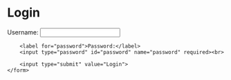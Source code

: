 <!DOCTYPE html>
<html lang="en">
<head>
    <meta charset="UTF-8">
    <meta name="viewport" content="width=device-width, initial-scale=1.0">
    <title>Login</title>
</head>
<body>
    <h1>Login</h1>
    <form action="/login" method="post">
        <label for="username">Username:</label>
        <input type="text" id="username" name="username" required><br>

        <label for="password">Password:</label>
        <input type="password" id="password" name="password" required><br>

        <input type="submit" value="Login">
    </form>
</body>
</html>
